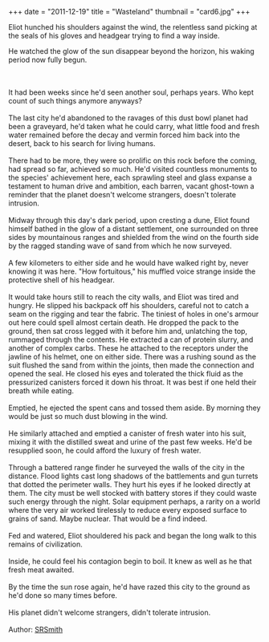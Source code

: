 +++
date = "2011-12-19"
title = "Wasteland"
thumbnail = "card6.jpg"
+++

Eliot hunched his shoulders against the wind, the relentless sand picking at the seals of his gloves and headgear trying to find a way inside.

<!--more-->

He watched the glow of the sun disappear beyond the horizon, his waking period now fully begun.

<br><br>
It had been weeks since he'd seen another soul, perhaps years. Who kept count of such things anymore anyways?
<br><br>
The last city he'd abandoned to the ravages of this dust bowl planet had been a graveyard, he'd taken what he could carry, what little food and fresh water remained before the decay and vermin forced him back into the desert, back to his search for living humans.
<br><br>
There had to be more, they were so prolific on this rock before the coming, had spread so far, achieved so much. He'd visited countless monuments to the species' achievement here, each sprawling steel and glass expanse a testament to human drive and ambition, each barren, vacant ghost-town a reminder that the planet doesn't welcome strangers, doesn't tolerate intrusion.
<br><br>
Midway through this day's dark period, upon cresting a dune, Eliot found himself bathed in the glow of a distant settlement, one surrounded on three sides by mountainous ranges and shielded from the wind on the fourth side by the ragged standing wave of sand from which he now surveyed.
<br><br>
A few kilometers to either side and he would have walked right by, never knowing it was here. "How fortuitous," his muffled voice strange inside the protective shell of his headgear.
<br><br>
It would take hours still to reach the city walls, and Eliot was tired and hungry. He slipped his backpack off his shoulders, careful not to catch a seam on the rigging and tear the fabric. The tiniest of holes in one's armour out here could spell almost certain death. He dropped the pack to the ground, then sat cross legged with it before him and, unlatching the top, rummaged through the contents. He extracted a can of protein slurry, and another of complex carbs. These he attached to the receptors under the jawline of his helmet, one on either side. There was a rushing sound as the suit flushed the sand from within the joints, then made the connection and opened the seal. He closed his eyes and tolerated the thick fluid as the pressurized canisters forced it down his throat. It was best if one held their breath while eating.
<br><br>
Emptied, he ejected the spent cans and tossed them aside. By morning they would be just so much dust blowing in the wind.
<br><br>
He similarly attached and emptied a canister of fresh water into his suit, mixing it with the distilled sweat and urine of the past few weeks. He'd be resupplied soon, he could afford the luxury of fresh water.
<br><br>
Through a battered range finder he surveyed the walls of the city in the distance. Flood lights cast long shadows of the battlements and gun turrets that dotted the perimeter walls. They hurt his eyes if he looked directly at them. The city must be well stocked with battery stores if they could waste such energy through the night. Solar equipment perhaps, a rarity on a world where the very air worked tirelessly to reduce every exposed surface to grains of sand. Maybe nuclear. That would be a find indeed.
<br><br>
Fed and watered, Eliot shouldered his pack and began the long walk to this remains of civilization.
<br><br>
Inside, he could feel his contagion begin to boil. It knew as well as he that fresh meat awaited.
<br><br>
By the time the sun rose again, he'd have razed this city to the ground as he'd done so many times before.
<br><br>
His planet didn't welcome strangers, didn't tolerate intrusion.
<br><br>
Author: [SRSmith](http://srsmith.deviantart.com/art/Wasteland-274823164)
